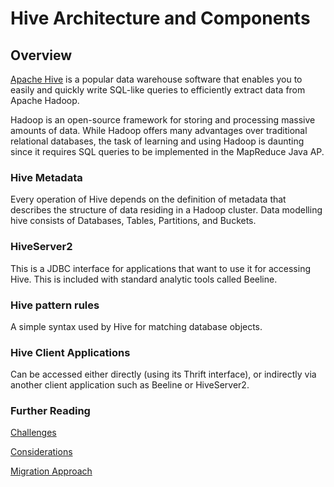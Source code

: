 # Hive Architecture and Components

## Overview

[Apache Hive](https://hive.apache.org/) is a popular data warehouse software that enables you to easily and quickly write SQL-like queries to efficiently extract data from Apache Hadoop.

Hadoop is an open-source framework for storing and processing massive amounts of data. While Hadoop offers many advantages over traditional relational databases, the task of learning and using Hadoop is daunting since it requires SQL queries to be implemented in the MapReduce Java AP.

### Hive Metadata

Every operation of Hive depends on the definition of metadata that describes the structure of data residing in a Hadoop cluster. Data modelling hive consists of Databases, Tables, Partitions, and Buckets.

### HiveServer2

This is a JDBC interface for applications that want to use it for accessing Hive. This is included with standard analytic tools called Beeline.

### Hive pattern rules

A simple syntax used by Hive for matching database objects.

### Hive Client Applications

Can be accessed either directly (using its Thrift interface), or indirectly via another client application such as Beeline or HiveServer2.

### Further Reading

[Challenges](challenges.md)

[Considerations](considerations.md)

[Migration Approach](migration-approach.md)
